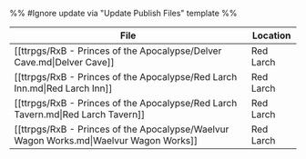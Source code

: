 %% #Ignore update via "Update Publish Files" template %% 

| File                                                                                   | Location  |
| -------------------------------------------------------------------------------------- | --------- |
| [[ttrpgs/RxB - Princes of the Apocalypse/Delver Cave.md\|Delver Cave]]                 | Red Larch |
| [[ttrpgs/RxB - Princes of the Apocalypse/Red Larch Inn.md\|Red Larch Inn]]             | Red Larch |
| [[ttrpgs/RxB - Princes of the Apocalypse/Red Larch Tavern.md\|Red Larch Tavern]]       | Red Larch |
| [[ttrpgs/RxB - Princes of the Apocalypse/Waelvur Wagon Works.md\|Waelvur Wagon Works]] | Red Larch |
